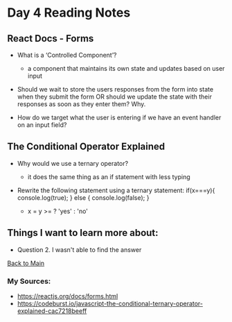 # Day 4 Reading Notes

## React Docs - Forms

- What is a ‘Controlled Component’?
  - a component that maintains its own state and updates based on user input

- Should we wait to store the users responses from the form into state when they submit the form OR should we update the state with their responses as soon as they enter them? Why.


- How do we target what the user is entering if we have an event handler on an input field?

## The Conditional Operator Explained

- Why would we use a ternary operator?
  - it does the same thing as an if statement with less typing

- Rewrite the following statement using a ternary statement:
  if(x===y){
 console.log(true);
  } else {
 console.log(false);
  }
  - x = y >= ? 'yes' : 'no'

## Things I want to learn more about:

- Question 2. I wasn't able to find the answer


[Back to Main](README.md)

### My Sources:
- https://reactjs.org/docs/forms.html
- https://codeburst.io/javascript-the-conditional-ternary-operator-explained-cac7218beeff
